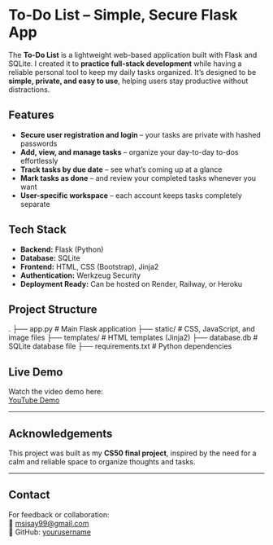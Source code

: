 # To-Do List – Simple, Secure Flask App

The **To-Do List** is a lightweight web-based application built with Flask and SQLite. I created it to **practice full-stack development** while having a reliable personal tool to keep my daily tasks organized. It’s designed to be **simple, private, and easy to use**, helping users stay productive without distractions.  

## Features

- **Secure user registration and login** – your tasks are private with hashed passwords  
- **Add, view, and manage tasks** – organize your day-to-day to-dos effortlessly  
- **Track tasks by due date** – see what’s coming up at a glance  
- **Mark tasks as done** – and review your completed tasks whenever you want  
- **User-specific workspace** – each account keeps tasks completely separate  

## Tech Stack

- **Backend:** Flask (Python)  
- **Database:** SQLite  
- **Frontend:** HTML, CSS (Bootstrap), Jinja2  
- **Authentication:** Werkzeug Security  
- **Deployment Ready:** Can be hosted on Render, Railway, or Heroku  

## Project Structure

. ├── app.py            # Main Flask application ├── static/           # CSS, JavaScript, and image files ├── templates/        # HTML templates (Jinja2) ├── database.db       # SQLite database file ├── requirements.txt  # Python dependencies


## Live Demo

Watch the video demo here:  
[YouTube Demo](https://youtu.be/bhlq30hI9-Q)  

---

## Acknowledgements

This project was built as my **CS50 final project**, inspired by the need for a calm and reliable space to organize thoughts and tasks.  

---

## Contact

For feedback or collaboration:  
📧 msisay99@gmail.com  
🔗 GitHub: [yourusername](https://github.com/yourusername)
